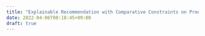 ```yaml
---
title: "Explainable Recommendation with Comparative Constraints on Product Aspects "
date: 2022-04-06T00:18:45+09:00
draft: true
---
```


